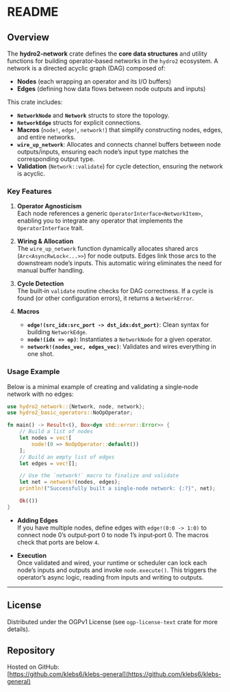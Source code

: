 # README

## Overview

The **hydro2-network** crate defines the **core data structures** and utility functions for building operator‐based networks in the `hydro2` ecosystem. A network is a directed acyclic graph (DAG) composed of:

- **Nodes** (each wrapping an operator and its I/O buffers)
- **Edges** (defining how data flows between node outputs and inputs)

This crate includes:

- **`NetworkNode`** and **`Network`** structs to store the topology.  
- **`NetworkEdge`** structs for explicit connections.  
- **Macros** (`node!`, `edge!`, `network!`) that simplify constructing nodes, edges, and entire networks.  
- **`wire_up_network`**: Allocates and connects channel buffers between node outputs/inputs, ensuring each node’s input type matches the corresponding output type.  
- **Validation** (`Network::validate`) for cycle detection, ensuring the network is acyclic.

### Key Features

1. **Operator Agnosticism**  
   Each node references a generic `OperatorInterface<NetworkItem>`, enabling you to integrate any operator that implements the `OperatorInterface` trait.

2. **Wiring & Allocation**  
   The `wire_up_network` function dynamically allocates shared arcs (`Arc<AsyncRwLock<...>>`) for node outputs. Edges link those arcs to the downstream node’s inputs. This automatic wiring eliminates the need for manual buffer handling.

3. **Cycle Detection**  
   The built‐in `validate` routine checks for DAG correctness. If a cycle is found (or other configuration errors), it returns a `NetworkError`.

4. **Macros**  
   - **`edge!(src_idx:src_port -> dst_idx:dst_port)`**: Clean syntax for building `NetworkEdge`.
   - **`node!(idx => op)`**: Instantiates a `NetworkNode` for a given operator.
   - **`network!(nodes_vec, edges_vec)`**: Validates and wires everything in one shot.

### Usage Example

Below is a minimal example of creating and validating a single‐node network with no edges:

```rust
use hydro2_network::{Network, node, network};
use hydro2_basic_operators::NoOpOperator;

fn main() -> Result<(), Box<dyn std::error::Error>> {
    // Build a list of nodes
    let nodes = vec![
        node!(0 => NoOpOperator::default())
    ];
    // Build an empty list of edges
    let edges = vec![];

    // Use the `network!` macro to finalize and validate
    let net = network!(nodes, edges);
    println!("Successfully built a single-node network: {:?}", net);

    Ok(())
}
```

- **Adding Edges**  
  If you have multiple nodes, define edges with `edge!(0:0 -> 1:0)` to connect node 0’s output‐port 0 to node 1’s input‐port 0. The macros check that ports are below `4`.

- **Execution**  
  Once validated and wired, your runtime or scheduler can lock each node’s inputs and outputs and invoke `node.execute()`. This triggers the operator’s async logic, reading from inputs and writing to outputs.

---

## License

Distributed under the OGPv1 License (see `ogp-license-text` crate for more details).

## Repository

Hosted on GitHub:  
[https://github.com/klebs6/klebs-general](https://github.com/klebs6/klebs-general)
